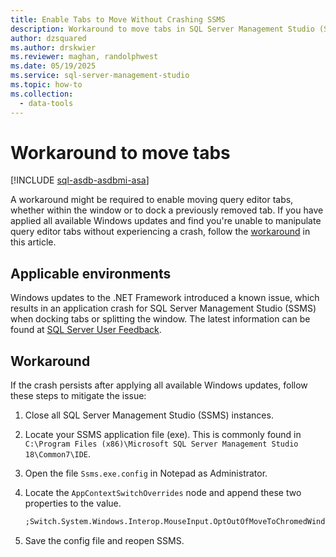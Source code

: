 ```yaml
---
title: Enable Tabs to Move Without Crashing SSMS
description: Workaround to move tabs in SQL Server Management Studio (SSMS).
author: dzsquared
ms.author: drskwier
ms.reviewer: maghan, randolphwest
ms.date: 05/19/2025
ms.service: sql-server-management-studio
ms.topic: how-to
ms.collection:
  - data-tools
---
```


# Workaround to move tabs

[!INCLUDE [sql-asdb-asdbmi-asa](../includes/applies-to-version/sql-asdb-asdbmi-asa.md)]

A workaround might be required to enable moving query editor tabs, whether within the window or to dock a previously removed tab. If you have applied all available Windows updates and find you're unable to manipulate query editor tabs without experiencing a crash, follow the [workaround](#workaround) in this article.

## Applicable environments

Windows updates to the .NET Framework introduced a known issue, which results in an application crash for SQL Server Management Studio (SSMS) when docking tabs or splitting the window. The latest information can be found at [SQL Server User Feedback](https://feedback.azure.com/forums/908035/suggestions/42651556).

## Workaround

If the crash persists after applying all available Windows updates, follow these steps to mitigate the issue:

1. Close all SQL Server Management Studio (SSMS) instances.

1. Locate your SSMS application file (exe). This is commonly found in `C:\Program Files (x86)\Microsoft SQL Server Management Studio 18\Common7\IDE`.

1. Open the file `Ssms.exe.config` in Notepad as Administrator.

1. Locate the `AppContextSwitchOverrides` node and append these two properties to the value.

   ```xml
   ;Switch.System.Windows.Interop.MouseInput.OptOutOfMoveToChromedWindowFix=true; Switch.System.Windows.Interop.MouseInput.DoNotOptOutOfMoveToChromedWindowFix=true
   ```

1. Save the config file and reopen SSMS.
